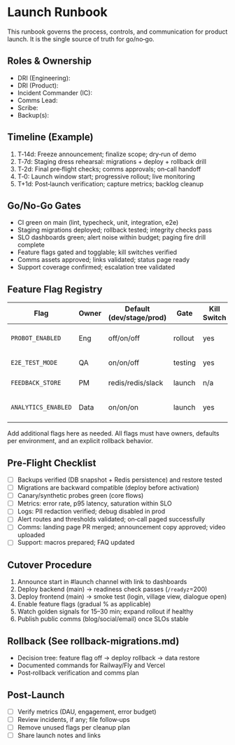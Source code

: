 # Launch Runbook

This runbook governs the process, controls, and communication for product launch. It is the single source of truth for go/no‑go.

## Roles & Ownership

- DRI (Engineering): <name>
- DRI (Product): <name>
- Incident Commander (IC): <name>
- Comms Lead: <name>
- Scribe: <name>
- Backup(s): <names>

## Timeline (Example)

1. T‑14d: Freeze announcement; finalize scope; dry‑run of demo
2. T‑7d: Staging dress rehearsal: migrations + deploy + rollback drill
3. T‑2d: Final pre‑flight checks; comms approvals; on‑call handoff
4. T‑0: Launch window start; progressive rollout; live monitoring
5. T+1d: Post‑launch verification; capture metrics; backlog cleanup

## Go/No‑Go Gates

- CI green on main (lint, typecheck, unit, integration, e2e)
- Staging migrations deployed; rollback tested; integrity checks pass
- SLO dashboards green; alert noise within budget; paging fire drill complete
- Feature flags gated and togglable; kill switches verified
- Comms assets approved; links validated; status page ready
- Support coverage confirmed; escalation tree validated

## Feature Flag Registry

| Flag                | Owner | Default (dev/stage/prod) | Gate    | Kill Switch | Notes                     |
| ------------------- | ----- | ------------------------ | ------- | ----------- | ------------------------- |
| `PROBOT_ENABLED`    | Eng   | off/on/off               | rollout | yes         | Probot webhook app mount  |
| `E2E_TEST_MODE`     | QA    | on/on/off                | testing | yes         | Enables test login helper |
| `FEEDBACK_STORE`    | PM    | redis/redis/slack        | launch  | n/a         | slack/github forwarding   |
| `ANALYTICS_ENABLED` | Data  | on/on/on                 | launch  | yes         | Honor DNT/GPC/user prefs  |

Add additional flags here as needed. All flags must have owners, defaults per environment, and an explicit rollback behavior.

## Pre‑Flight Checklist

- [ ] Backups verified (DB snapshot + Redis persistence) and restore tested
- [ ] Migrations are backward compatible (deploy before activation)
- [ ] Canary/synthetic probes green (core flows)
- [ ] Metrics: error rate, p95 latency, saturation within SLO
- [ ] Logs: PII redaction verified; debug disabled in prod
- [ ] Alert routes and thresholds validated; on‑call paged successfully
- [ ] Comms: landing page PR merged; announcement copy approved; video uploaded
- [ ] Support: macros prepared; FAQ updated

## Cutover Procedure

1. Announce start in #launch channel with link to dashboards
2. Deploy backend (main) → readiness check passes (`/readyz`=200)
3. Deploy frontend (main) → smoke test (login, village view, dialogue open)
4. Enable feature flags (gradual % as applicable)
5. Watch golden signals for 15–30 min; expand rollout if healthy
6. Publish public comms (blog/social/email) once SLOs stable

## Rollback (See rollback-migrations.md)

- Decision tree: feature flag off → deploy rollback → data restore
- Documented commands for Railway/Fly and Vercel
- Post‑rollback verification and comms plan

## Post‑Launch

- [ ] Verify metrics (DAU, engagement, error budget)
- [ ] Review incidents, if any; file follow‑ups
- [ ] Remove unused flags per cleanup plan
- [ ] Share launch notes and links
